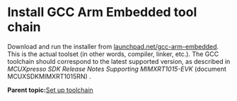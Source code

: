 # Install GCC Arm Embedded tool chain

Download and run the installer from [launchpad.net/gcc-arm-embedded](https://launchpad.net/gcc-arm-embedded). This is the actual toolset \(in other words, compiler, linker, etc.\). The GCC toolchain should correspond to the latest supported version, as described in *MCUXpresso SDK Release Notes Supporting MIMXRT1015-EVK* \(document MCUXSDKMIMXRT1015RN\) .

**Parent topic:**[Set up toolchain](../topics/set_up_toolchain.md)

